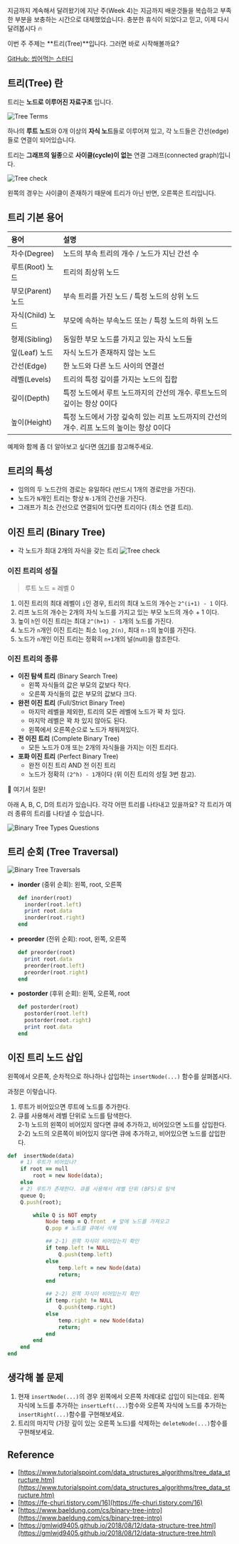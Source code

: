 지금까지 계속해서 달려왔기에 지난 주(Week 4)는 지금까지 배운것들을 복습하고 부족한 부분을 보충하는 시간으로 대체했었습니다.  충분한 휴식이 되었다고 믿고, 이제 다시 달려봅시다 🔥 

이번 주 주제는 **트리(Tree)**입니다. 그러면 바로 시작해볼까요?

[GitHub: 씹어먹는 스터디](https://github.com/devouring-algorithm-ds/algorithm-study-s1)

## 트리(Tree) 란

트리는 **노드로 이루어진 자료구조** 입니다.

![Tree Terms](/img/in-post/devouring/week5/tree-terms.jpg)

하나의 **루트 노드**와 0개 이상의 **자식 노드**들로 이루어져 있고, 각 노드들은 간선(edge)들로 연결이 되어있습니다.

트리는 **그래프의 일종**으로 **사이클(cycle)이 없는** 연결 그래프(connected graph)입니다.

![Tree check](/img/in-post/devouring/week5/tree-cycle.jpg)

왼쪽의 경우는 사이클이 존재하기 때문에 트리가 아닌 반면, 오른쪽은 트리입니다.

## 트리 기본 용어

| 용어  | 설명  |
|:-----|:-----|
| 차수(Degree) | 노드의 부속 트리의 개수 / 노드가 지닌 간선 수 |
| 루트(Root) 노드 | 트리의 최상위 노드|
| 부모(Parent) 노드 | 부속 트리를 가진 노드 / 특정 노드의 상위 노드|
| 자식(Child) 노드 | 부모에 속하는 부속노드 또는 / 특정 노드의 하위 노드|
| 형제(Sibling) | 동일한 부모 노드를 가지고 있는 자식 노드들 |
| 잎(Leaf) 노드 | 자식 노드가 존재하지 않는 노드 |
| 간선(Edge) | 한 노드와 다른 노드 사이의 연결선 |
| 레벨(Levels) | 트리의 특정 깊이를 가지는 노드의 집합 |
| 깊이(Depth) | 특정 노드에서 루트 노드까지의 간선의 개수. 루트노드의 깊이는 항상 0이다 |
| 높이(Height) | 특정 노드에서 가장 깊숙히 있는 리프 노드까지의 간선의 개수. 리프 노드의 높이는 항상 0이다  |

예제와 함께 좀 더 알아보고 싶다면 [여기](https://www.gatevidyalay.com/tree-data-structure-tree-terminology/)를 참고해주세요.

## 트리의 특성
- 임의의 두 노드간의 경로는 유일하다 (반드시 1개의 경로만을 가진다).
- 노드가 `N`개인 트리는 항상 `N-1`개의 간선을 가진다.
- 그래프가 최소 간선으로 연결되어 있다면 트리이다 (최소 연결 트리). 

## 이진 트리 (Binary Tree)
- 각 노드가 최대 2개의 자식을 갖는 트리
![Tree check](/img/in-post/devouring/week5/tree-binary-def.jpg)

### 이진 트리의 성질

> 루트 노드 = 레벨 0

1. 이진 트리의 최대 레벨이 `i`인 경우, 트리의 최대 노드의 개수는 `2^(i+1) - 1` 이다. 
2. 리프 노드의 개수는 2개의 자식 노드를 가지고 있는 부모 노드의 개수 + 1 이다.
3. 높이 `h`인 이진 트리는 최대 `2^(h+1) - 1`개의 노드를 가진다. 
4. 노드가 `n`개인 이진 트리는 최소 `log_2(n)`, 최대 `n-1`의 높이를 가진다.
5. 노드가 `n`개인 이진 트리는 정확히 `n+1`개의 널(null)을 참조한다.

### 이진 트리의 종류
- **이진 탐색 트리** (Binary Search Tree)
  + 왼쪽 자식들의 값은 부모의 값보다 작다.
  + 오른쪽 자식들의 값은 부모의 값보다 크다.
- **완전 이진 트리** (Full/Strict Binary Tree)
  + 마지막 레벨을 제외한, 트리의 모든 레벨에 노드가 꽉 차 있다.
  + 마지막 레벨은 꽉 차 있지 않아도 된다.
  + 왼쪽에서 오른쪽순으로 노드가 채워져있다.
- **전 이진 트리** (Complete Binary Tree)
  + 모든 노드가 0개 또는 2개의 자식들을 가지는 이진 트리다.
- **포화 이진 트리** (Perfect Binary Tree)
  + 완전 이진 트리 AND 전 이진 트리
  + 노드가 정확히 `(2^h) - 1`개이다 (위 이진 트리의 성질 3번 참고).

🛑 여기서 질문!

아래 A, B, C, D의 트리가 있습니다. 
각각 어떤 트리를 나타내고 있을까요? 각 트리가 여러 종류의 트리를 나타낼 수 있습니다.

![Binary Tree Types Questions](/img/in-post/devouring/week5/tree-binary-types-q.jpg)

## 트리 순회 (Tree Traversal)

![Binary Tree Traversals](/img/in-post/devouring/week5/tree-traversal.jpg)

- **inorder** (중위 순회): 왼쪽, root, 오른쪽
  ```ruby
  def inorder(root)
    inorder(root.left)
    print root.data
    inorder(root.right)
  end
  ```
- **preorder** (전위 순회): root, 왼쪽, 오른쪽
  ```ruby
  def preorder(root)
    print root.data
    preorder(root.left)
    preorder(root.right)
  end
  ```
- **postorder** (후위 순회): 왼쪽, 오른쪽, root
  ```ruby
  def postorder(root)
    postorder(root.left)
    postorder(root.right)
    print root.data
  end
  ```

## 이진 트리 노드 삽입

왼쪽에서 오른쪽, 순차적으로 하나하나 삽입하는 `insertNode(...)` 함수를 살펴봅시다.

과정은 이렇습니다.
1. 루트가 비어있으면 루트에 노드를 추가한다.
2. 큐를 사용해서 레벨 단위로 노드를 탐색한다. <br>
    2-1) 노드의 왼쪽이 비어있지 않다면 큐에 추가하고, 비어있으면 노드를 삽입한다. <br>
    2-2) 노드의 오른쪽이 비어있지 않다면 큐에 추가하고, 비어있으면 노드를 삽입한다. <br>

```ruby
def  insertNode(data)
    # 1) 루트가 비어있나?
    if root == null
        root = new Node(data);
    else
    # 2) 루트가 존재한다. 큐를 사용해서 레벨 단위 (BFS)로 탐색 
    queue Q;
    Q.push(root);

        while Q is NOT empty
            Node temp = Q.front  # 앞에 노드를 가져오고
            Q.pop # 노드를 큐에서 삭제

            ## 2-1) 왼쪽 자식이 비어있는지 확인 
            if temp.left != NULL
                Q.push(temp.left)
            else 
                temp.left = new Node(data)
                return;
            end

            ## 2-2) 왼쪽 자식이 비어있는지 확인 
            if temp.right != NULL 
                Q.push(temp.right)
            else 
                temp.right = new Node(data)
                return;
            end
        end
    end
end
```

## 생각해 볼 문제
1. 현재 `insertNode(...)`의 경우 왼쪽에서 오른쪽 차례대로 삽입이 되는데요. 왼쪽 자식에 노드를 추가하는 `insertLeft(...)`함수와 오른쪽 자식에 노드를 추가하는 `insertRight(...)`함수를 구현해보세요.
2. 트리의 마지막 (가장 깊이 있는 오른쪽 노드)를 삭제하는 `deleteNode(...)`함수를 구현해보세요.

## Reference
- [https://www.tutorialspoint.com/data_structures_algorithms/tree_data_structure.htm](https://www.tutorialspoint.com/data_structures_algorithms/tree_data_structure.htm)
- [https://fe-churi.tistory.com/16](https://fe-churi.tistory.com/16)
- [https://www.baeldung.com/cs/binary-tree-intro](https://www.baeldung.com/cs/binary-tree-intro)
- [https://gmlwjd9405.github.io/2018/08/12/data-structure-tree.html](https://gmlwjd9405.github.io/2018/08/12/data-structure-tree.html)